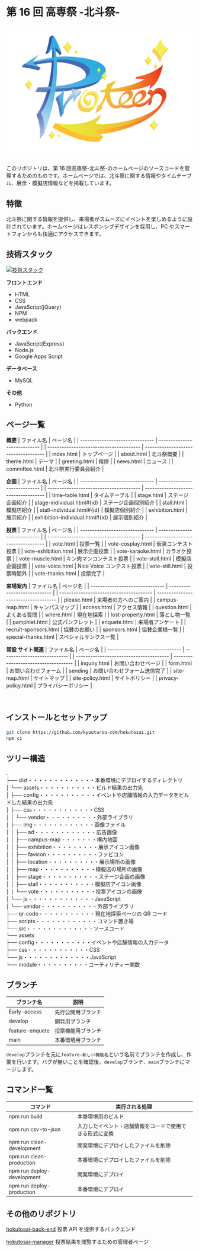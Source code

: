 # 第 16 回 高専祭 -北斗祭-

![ロゴ](./dist/assets/img/hokutosai-logo.png)

このリポジトリは、第 16 回高専祭-北斗祭-のホームページのソースコードを管理するためのものです。ホームページでは、北斗祭に関する情報やタイムテーブル、展示・模擬店情報などを掲載しています。

## 特徴

北斗祭に関する情報を提供し、来場者がスムーズにイベントを楽しめるように設計されています。ホームページはレスポンシブデザインを採用し、PC やスマートフォンからも快適にアクセスできます。

## 技術スタック

[![技術スタック](https://skillicons.dev/icons?i=html,css,js,npm,webpack,python)](https://skillicons.dev)

**フロントエンド**

-   HTML
-   CSS
-   JavaScript(jQuery)
-   NPM
-   webpack

**バックエンド**

-   JavaScript(Express)
-   Node.js
-   Google Apps Script

**データベース**

-   MySQL

**その他**

-   Python

## ページ一覧

**概要**
| ファイル名 | ページ名 |
| ------------------------------- | ---------------------------- |
| --------------------------------------- | ------------------------------------ |
| index.html | トップページ |
| about.html | 北斗祭概要 |
| theme.html | テーマ |
| greeting.html | 挨拶 |
| news.html | ニュース |
| committee.html | 北斗祭実行委員会紹介 |

**企画**
| ファイル名 | ページ名 |
| ------------------------------- | ---------------------------- |
| --------------------------------------- | ------------------------------------ |
| time-table.html | タイムテーブル |
| stage.html | ステージ企画紹介 |
| stage-individual.html#{id} | ステージ企画個別紹介 |
| stall.html | 模擬店紹介 |
| stall-individual.html#{id} | 模擬店個別紹介 |
| exhibition.html | 展示紹介 |
| exhibition-individual.html#{id} | 展示個別紹介 |

**投票**
| ファイル名 | ページ名 |
| ------------------------------- | ---------------------------- |
| --------------------------------------- | ------------------------------------ |
| vote.html | 投票一覧 |
| vote-cosplay.html | 仮装コンテスト投票 |
| vote-exhibition.html | 展示企画投票 |
| vote-karaoke.html | カラオケ投票 |
| vote-muscle.html | キン肉マンコンテスト投票 |
| vote-stall.html | 模擬店企画投票 |
| vote-voice.html | Nice Voice コンテスト投票 |
| vote-still.html | 投票時間外 |
| vote-thanks.html | 投票完了 |

**来場案内**
| ファイル名 | ページ名 |
| ------------------------------- | ---------------------------- |
| --------------------------------------- | ------------------------------------ |
| please.html | 来場者の方へのご案内 |
| campus-map.html | キャンパスマップ |
| access.html | アクセス情報 |
| question.html | よくある質問 |
| where.html | 現在地探索 |
| lost-property.html | 落とし物一覧 |
| pamphlet.html | 公式パンフレット |
| enquete.html | 来場者アンケート |
| recruit-sponsors.html | 協賛のお願い |
| sponsors.html | 協賛企業様一覧 |
| special-thanks.html | スペシャルサンクス一覧 |

**常設 サイト関連**
| ファイル名 | ページ名 |
| ------------------------------- | ---------------------------- |
| --------------------------------------- | ------------------------------------ |
| inquiry.html | お問い合わせページ |
| form.html | お問い合わせフォーム |
| sending | お問い合わせフォーム送信完了 |
| site-map.html | サイトマップ |
| site-policy.html | サイトポリシー |
| privacy-policy.html | プライバシーポリシー |

<div align="center">
    <img src="./dist/assets/img/screen.png" alt="">
</div>

## インストールとセットアップ

```bash
git clone https://github.com/kyoutarou-com/hokutosai.git
npm ci
```

## ツリー構造

.</br>
├── dist・・・・・・・・・・・・・本番環境にデプロイするディレクトリ</br>
│ └── assets・・・・・・・・・・・ビルド結果の出力先</br>
│ ├── config・・・・・・・・・・・イベントや店舗情報の入力データをビルドした結果の出力先</br>
│ ├── css・・・・・・・・・・・・CSS</br>
│ │ └── vendor・・・・・・・・・・外部ライブラリ</br>
│ ├── img・・・・・・・・・・・・画像ファイル</br>
│ │ ├── ad・・・・・・・・・・・・広告画像</br>
│ │ ├── campus-map・・・・・・・構内地図</br>
│ │ ├── exhibition・・・・・・・・・展示アイコン画像</br>
│ │ ├── favicon・・・・・・・・・・ファビコン</br>
│ │ ├── location・・・・・・・・・・展示場所の画像</br>
│ │ ├── map・・・・・・・・・・・模擬店の場所の画像</br>
│ │ ├── stage・・・・・・・・・・・ステージ企画の画像</br>
│ │ ├── stall・・・・・・・・・・・模擬店アイコン画像</br>
│ │ └── vote・・・・・・・・・・・投票アイコンの画像</br>
│ └── js・・・・・・・・・・・・・JavaScript</br>
│ └── vendor・・・・・・・・・・・外部ライブラリ</br>
├── qr-code・・・・・・・・・・・現在地探索ページの QR コード</br>
├── scripts・・・・・・・・・・・・コマンド置き場</br>
└── src・・・・・・・・・・・・・ソースコード</br>
└── assets</br>
├── config・・・・・・・・・・・イベントや店舗情報の入力データ</br>
├── css・・・・・・・・・・・・CSS</span></br>
└── js・・・・・・・・・・・・・JavaScript</br>
└── module・・・・・・・・・・ユーティリティー関数</br>

## ブランチ

| ブランチ名      | 説明               |
| --------------- | ------------------ |
| Early-access    | 先行公開用ブランチ |
| develop         | 開発用ブランチ     |
| feature-enquete | 投票機能用ブランチ |
| main            | 本番環境用ブランチ |

`develop`ブランチを元に`feature-新しい機能名`という名前でブランチを作成し、作業を行います。バグが無いことを確認後、`develop`ブランチ、`main`ブランチにマージします。

## コマンド一覧

| コマンド                   | 実行される処理                                           |
| -------------------------- | -------------------------------------------------------- |
| npm run build              | 本番環境用のビルド                                       |
| npm run csv-to-json        | 入力したイベント・店舗情報をコードで使用できる形式に変換 |
| npm run clean-development  | 開発環境にデプロイしたファイルを削除                     |
| npm run clean-production   | 本番環境にデプロイしたファイルを削除                     |
| npm run deploy-development | 開発環境にデプロイ                                       |
| npm run deploy-production  | 本番環境にデプロイ                                       |

## その他のリポジトリ

[hokutosai-back-end](https://github.com/mako0523/hokutosai-back-end.git)
投票 API を提供するバックエンド

[hokutosai-manager](https://github.com/mako0523/hokutosai-manager.git)
投票結果を閲覧するための管理者ページ
